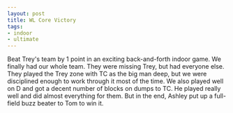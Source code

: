 ```yaml
---
layout: post
title: WL Core Victory
tags:
- indoor
- ultimate
---
```


Beat Trey's team by 1 point in an exciting back-and-forth indoor game. We finally had our whole team. They were missing Trey, but had everyone else. They played the Trey zone with TC as the big man deep, but we were disciplined enough to work through it most of the time. We also played well on D and got a decent number of blocks on dumps to TC. He played really well and did almost everything for them. But in the end, Ashley put up a full-field buzz beater to Tom to win it.
